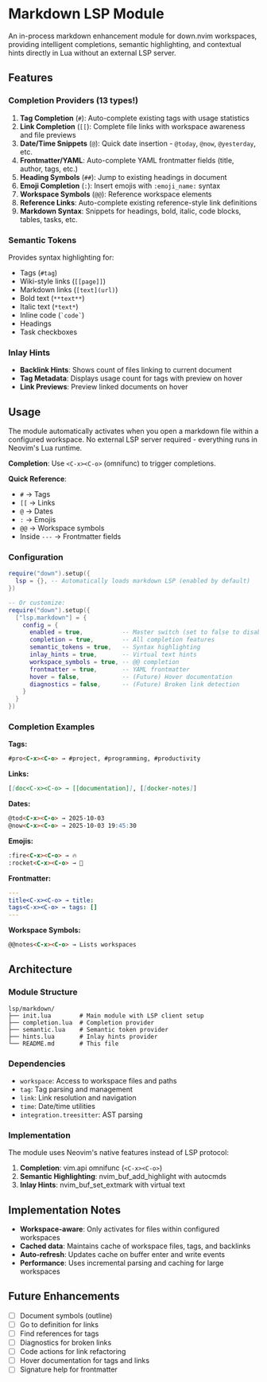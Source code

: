 # Markdown LSP Module

An in-process markdown enhancement module for down.nvim workspaces, providing intelligent completions, semantic highlighting, and contextual hints directly in Lua without an external LSP server.

## Features

### Completion Providers (13 types!)

1. **Tag Completion** (`#`): Auto-complete existing tags with usage statistics
2. **Link Completion** (`[[`): Complete file links with workspace awareness and file previews
3. **Date/Time Snippets** (`@`): Quick date insertion - `@today`, `@now`, `@yesterday`, etc.
4. **Frontmatter/YAML**: Auto-complete YAML frontmatter fields (title, author, tags, etc.)
5. **Heading Symbols** (`##`): Jump to existing headings in document
6. **Emoji Completion** (`:`): Insert emojis with `:emoji_name:` syntax
7. **Workspace Symbols** (`@@`): Reference workspace elements
8. **Reference Links**: Auto-complete existing reference-style link definitions
9. **Markdown Syntax**: Snippets for headings, bold, italic, code blocks, tables, tasks, etc.

### Semantic Tokens

Provides syntax highlighting for:
- Tags (`#tag`)
- Wiki-style links (`[[page]]`)
- Markdown links (`[text](url)`)
- Bold text (`**text**`)
- Italic text (`*text*`)
- Inline code (`` `code` ``)
- Headings
- Task checkboxes

### Inlay Hints

- **Backlink Hints**: Shows count of files linking to current document
- **Tag Metadata**: Displays usage count for tags with preview on hover
- **Link Previews**: Preview linked documents on hover

## Usage

The module automatically activates when you open a markdown file within a configured workspace. No external LSP server required - everything runs in Neovim's Lua runtime.

**Completion**: Use `<C-x><C-o>` (omnifunc) to trigger completions.

**Quick Reference**:
- `#` → Tags
- `[[` → Links
- `@` → Dates
- `:` → Emojis
- `@@` → Workspace symbols
- Inside `---` → Frontmatter fields

### Configuration

```lua
require("down").setup({
  lsp = {}, -- Automatically loads markdown LSP (enabled by default)
})

-- Or customize:
require("down").setup({
  ["lsp.markdown"] = {
    config = {
      enabled = true,           -- Master switch (set to false to disable)
      completion = true,        -- All completion features
      semantic_tokens = true,   -- Syntax highlighting
      inlay_hints = true,       -- Virtual text hints
      workspace_symbols = true, -- @@ completion
      frontmatter = true,       -- YAML frontmatter
      hover = false,            -- (Future) Hover documentation
      diagnostics = false,      -- (Future) Broken link detection
    }
  }
})
```

### Completion Examples

**Tags:**
```markdown
#pro<C-x><C-o> → #project, #programming, #productivity
```

**Links:**
```markdown
[[doc<C-x><C-o> → [[documentation]], [[docker-notes]]
```

**Dates:**
```markdown
@tod<C-x><C-o> → 2025-10-03
@now<C-x><C-o> → 2025-10-03 19:45:30
```

**Emojis:**
```markdown
:fire<C-x><C-o> → 🔥
:rocket<C-x><C-o> → 🚀
```

**Frontmatter:**
```yaml
---
title<C-x><C-o> → title:
tags<C-x><C-o> → tags: []
---
```

**Workspace Symbols:**
```markdown
@@notes<C-x><C-o> → Lists workspaces
```

## Architecture

### Module Structure

```
lsp/markdown/
├── init.lua        # Main module with LSP client setup
├── completion.lua  # Completion provider
├── semantic.lua    # Semantic token provider
├── hints.lua       # Inlay hints provider
└── README.md       # This file
```

### Dependencies

- `workspace`: Access to workspace files and paths
- `tag`: Tag parsing and management
- `link`: Link resolution and navigation
- `time`: Date/time utilities
- `integration.treesitter`: AST parsing

### Implementation

The module uses Neovim's native features instead of LSP protocol:

1. **Completion**: vim.api omnifunc (`<C-x><C-o>`)
2. **Semantic Highlighting**: nvim_buf_add_highlight with autocmds
3. **Inlay Hints**: nvim_buf_set_extmark with virtual text

## Implementation Notes

- **Workspace-aware**: Only activates for files within configured workspaces
- **Cached data**: Maintains cache of workspace files, tags, and backlinks
- **Auto-refresh**: Updates cache on buffer enter and write events
- **Performance**: Uses incremental parsing and caching for large workspaces

## Future Enhancements

- [ ] Document symbols (outline)
- [ ] Go to definition for links
- [ ] Find references for tags
- [ ] Diagnostics for broken links
- [ ] Code actions for link refactoring
- [ ] Hover documentation for tags and links
- [ ] Signature help for frontmatter
